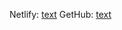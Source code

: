 Netlify: [text](flag-app-johan.netlify.app)
GetHub: [text](https://github.com/Johan-Lofberg/flag-app.git)